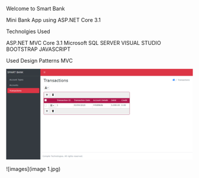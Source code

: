 Welcome to Smart Bank

Mini Bank App using ASP.NET Core 3.1

Technolgies Used

ASP.NET MVC Core 3.1
Microsoft SQL SERVER 
VISUAL STUDIO
BOOTSTRAP 
JAVASCRIPT

Used Design Patterns
MVC



<img src="images/image 3.png">


![images](image 1.jpg)
